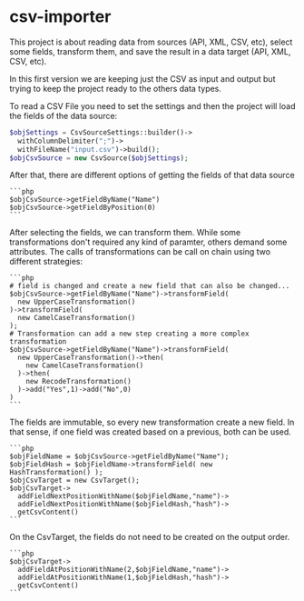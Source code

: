 # csv-importer

This project is about reading data from sources (API, XML, CSV, etc), select some fields, transform them, 
and save the result in a data target (API, XML, CSV, etc).

In this first version we are keeping just the CSV as input and output but trying to keep the project ready to
the others data types.

To read a CSV File you need to set the settings and then the project will load the fields of the data source:

```php
$objSettings = CsvSourceSettings::builder()->
  withColumnDelimiter(";")->
  withFileName("input.csv")->build();
$objCsvSource = new CsvSource($objSettings);
```

After that, there are different options of getting the fields of that data source

    ```php
    $objCsvSource->getFieldByName("Name")
    $objCsvSource->getFieldByPosition(0)
    ```

After selecting the fields, we can transform them. While some transformations don't required any kind of paramter, 
others demand some attributes. The calls of transformations can be call on chain using two different strategies:

    ```php
    # field is changed and create a new field that can also be changed...
    $objCsvSource->getFieldByName("Name")->transformField(
      new UpperCaseTransformation()
    )->transformField(
      new CamelCaseTransformation()
    );
    # Transformation can add a new step creating a more complex transformation  
    $objCsvSource->getFieldByName("Name")->transformField(
      new UpperCaseTransformation()->then(
        new CamelCaseTransformation()
      )->then(
        new RecodeTransformation()
      )->add("Yes",1)->add("No",0)
    )
    ```
  
  The fields are immutable, so every new transformation create a new field. In that sense, if one field was created based on
  a previous, both can be used.

    ```php
    $objFieldName = $objCsvSource->getFieldByName("Name");
    $objFieldHash = $objFieldName->transformField( new HashTransformation() );
    $objCsvTarget = new CsvTarget();
    $objCsvTarget->
      addFieldNextPositionWithName($objFieldName,"name")->
      addFieldNextPositionWithName($objFieldHash,"hash")->
      getCsvContent()
    ```
  
  On the CsvTarget, the fields do not need to be created on the output order.

    ```php
    $objCsvTarget->
      addFieldAtPositionWithName(2,$objFieldName,"name")->
      addFieldAtPositionWithName(1,$objFieldHash,"hash")->
      getCsvContent()
    ```
